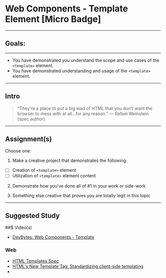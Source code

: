 # Web Components - Template Element [Micro Badge]

------

## Goals:

------

- You have demonstrated you understand the scope and use cases of the `<template>` element.
- You have demonstrated understanding and usage of the `<template>` element.

-----

## Intro

> “They're a place to put a big wad of HTML that you don't want the browser to mess with at all...for any reason.” ― Rafael Weinstein (spec author)

-----

## Assignment(s)

Choose one:

1) Make a creative project that demonstrates the following:
- [ ] Creation of `<template>` element
- [ ] Utilization of `<template>` element content

2) Demonstrate how you've done all of #1 in your work or side-work

3) Something else creative that proves you are totally legit in this topic

---------------

## Suggested Study

##$ Video(s)
- [DevBytes: Web Components - Template](https://www.youtube.com/watch?v=qC5xK6H0GlQ)

### Web
- [HTML Templates Spec](https://www.w3.org/TR/html-templates/)
- [HTML's New Template Tag: Standardizing client-side templating](http://www.html5rocks.com/en/tutorials/webcomponents/template/)
- [<template> - MDN](https://developer.mozilla.org/en-US/docs/Web/HTML/Element/template)
- [Introduction to the template elements](http://webcomponents.org/articles/introduction-to-template-element/)

-----

  *Is this badge missing something? Submit a PR and review it with a master in this category*
